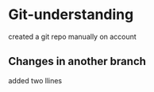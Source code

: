 # Git-understanding

created a git repo manually on account

## Changes in another branch

added two llines
